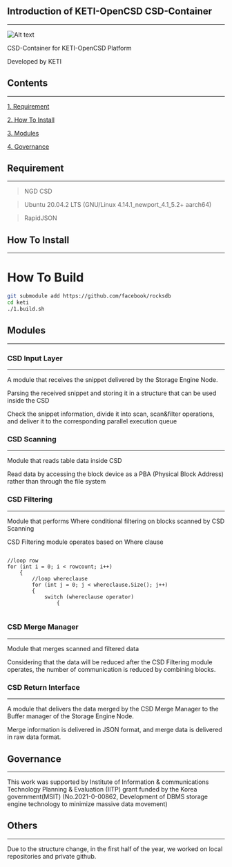 ## Introduction of KETI-OpenCSD CSD-Container
-------------
![Alt text](/%EC%82%AC%EC%A7%84/pushdown.jpg)

CSD-Container for KETI-OpenCSD Platform

Developed by KETI

## Contents
-------------
[1. Requirement](#requirement)

[2. How To Install](#How-To-Install)

[3. Modules](#modules)

[4. Governance](#governance)

## Requirement
-------------
>   NGD CSD

>   Ubuntu 20.04.2 LTS (GNU/Linux 4.14.1_newport_4.1_5.2+ aarch64)

>   RapidJSON

## How To Install
-------------
# How To Build
```bash
git submodule add https://github.com/facebook/rocksdb
cd keti
./1.build.sh
```

## Modules
-------------
### CSD Input Layer
-------------
A module that receives the snippet delivered by the Storage Engine Node.

Parsing the received snippet and storing it in a structure that can be used inside the CSD

Check the snippet information, divide it into scan, scan&filter operations, and deliver it to the corresponding parallel execution queue

### CSD Scanning
-------------
Module that reads table data inside CSD

Read data by accessing the block device as a PBA (Physical Block Address) rather than through the file system

### CSD Filtering
-------------
Module that performs Where conditional filtering on blocks scanned by CSD Scanning

CSD Filtering module operates based on Where clause

<pre>
<code>
//loop row
for (int i = 0; i < rowcount; i++)
    {
        //loop whereclause
        for (int j = 0; j < whereclause.Size(); j++)
        {
            switch (whereclause operator)
                {
</code>
</pre>

### CSD Merge Manager
-------------
Module that merges scanned and filtered data

Considering that the data will be reduced after the CSD Filtering module operates, the number of communication is reduced by combining blocks.

### CSD Return Interface
-------------
A module that delivers the data merged by the CSD Merge Manager to the Buffer manager of the Storage Engine Node.

Merge information is delivered in JSON format, and merge data is delivered in raw data format.

## Governance
-------------
This work was supported by Institute of Information & communications Technology Planning & Evaluation (IITP) grant funded by the Korea government(MSIT) (No.2021-0-00862, Development of DBMS storage engine technology to minimize massive data movement)

## Others
-------------
Due to the structure change, in the first half of the year, we worked on local repositories and private github.